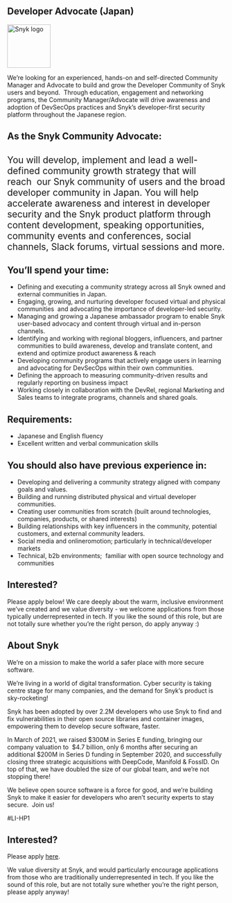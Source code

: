 Developer Advocate (Japan)
---

<img src="https://res.cloudinary.com/snyk/image/upload/v1537345894/press-kit/brand/logo-black.png" width="100" alt="Snyk logo" />

<p><span style="font-weight: 400;">We’re looking for an experienced, hands-on and self-directed Community Manager and Advocate to build and grow the Developer Community of Snyk users and beyond.&nbsp; Through education, engagement and networking programs, the Community Manager/Advocate will drive awareness and adoption of DevSecOps practices and Snyk’s developer-first security platform throughout the Japanese region.&nbsp;&nbsp;</span></p>
<h2><strong>As the Snyk Community Advocate:</strong></h2>
<h2><span style="font-weight: 400;">You will develop, implement and lead a well-defined community growth strategy that will reach&nbsp; our Snyk community of users and the broad developer community in Japan. You will help accelerate awareness and interest in developer security and the Snyk product platform through content development, speaking opportunities, community events and conferences, social channels, Slack forums, virtual sessions and more.</span></h2>
<h2><strong>You’ll spend your time:</strong></h2>
<ul>
<li style="font-weight: 400;"><span style="font-weight: 400;">Defining and executing a community strategy across all Snyk owned and external communities in Japan.</span></li>
<li style="font-weight: 400;"><span style="font-weight: 400;">Engaging, growing, and nurturing developer focused virtual and physical communities&nbsp; and advocating the importance of developer-led security.&nbsp;</span></li>
<li style="font-weight: 400;"><span style="font-weight: 400;">Managing and growing a Japanese ambassador program to enable Snyk user-based advocacy and content through virtual and in-person channels.</span></li>
<li style="font-weight: 400;"><span style="font-weight: 400;">Identifying and working with regional bloggers, influencers, and partner communities to build awareness, develop and translate content, and extend and optimize product awareness &amp; reach</span></li>
<li style="font-weight: 400;"><span style="font-weight: 400;">Developing community programs that actively engage users in learning and advocating for DevSecOps within their own communities.&nbsp;</span></li>
<li style="font-weight: 400;"><span style="font-weight: 400;">Defining the approach to measuring community-driven results and regularly reporting on business impact&nbsp;</span></li>
<li style="font-weight: 400;"><span style="font-weight: 400;">Working closely in collaboration with the DevRel, regional Marketing and Sales teams to integrate programs, channels and shared goals.</span></li>
</ul>
<h2><strong>Requirements:&nbsp;</strong></h2>
<ul>
<li style="font-weight: 400;"><span style="font-weight: 400;">Japanese and English fluency</span></li>
<li style="font-weight: 400;"><span style="font-weight: 400;">Excellent written and verbal communication skills</span></li>
</ul>
<h2><strong>You should also have previous experience in:</strong></h2>
<ul>
<li style="font-weight: 400;"><span style="font-weight: 400;">Developing and delivering a community strategy aligned with company goals and values.</span></li>
<li style="font-weight: 400;"><span style="font-weight: 400;">Building and running distributed physical and virtual developer communities.</span></li>
<li style="font-weight: 400;"><span style="font-weight: 400;">Creating user communities from scratch (built around technologies, companies, products, or shared interests)</span></li>
<li style="font-weight: 400;"><span style="font-weight: 400;">Building relationships with key influencers in the community, potential customers, and external community leaders.</span></li>
<li style="font-weight: 400;"><span style="font-weight: 400;">Social media and onlineromotion; particularly in technical/developer markets&nbsp;</span></li>
<li style="font-weight: 400;"><span style="font-weight: 400;"><span style="font-weight: 400;">Technical, b2b environments;&nbsp; familiar with open source technology and communities</span></span></li>
</ul>
<h2><strong>Interested?</strong></h2>
<p><span style="font-weight: 400;">Please apply below! We care deeply about the warm, inclusive environment we’ve created and we value diversity - we welcome applications from those typically underrepresented in tech. If you like the sound of this role, but are not totally sure whether you’re the right person, do apply anyway :)</span></p>
<h2><strong>About Snyk</strong></h2>
<p><span style="font-weight: 400;">We’re on a mission to make the world a safer place with more secure software.</span></p>
<p><span style="font-weight: 400;">We’re living in a world of digital transformation. Cyber security is taking centre stage for many companies, and the demand for Snyk’s product is sky-rocketing!&nbsp;&nbsp;</span></p>
<p><span style="font-weight: 400;">Snyk has been adopted by over 2.2M developers who use Snyk to find and fix vulnerabilities in their open source libraries and container images, empowering them to develop secure software, faster.</span></p>
<p><span style="font-weight: 400;">In March of 2021, we raised $300M in Series E funding, bringing our company valuation to&nbsp; $4.7 billion, only 6 months after securing an additional $200M in Series D funding in September 2020, and successfully closing three strategic acquisitions with DeepCode, Manifold &amp; FossID. On top of that, we have doubled the size of our global team, and we’re not stopping there!&nbsp;&nbsp;</span></p>
<p><span style="font-weight: 400;">We believe open source software is a force for good, and we’re building Snyk to make it easier for developers who aren’t security experts to stay secure.&nbsp; Join us!</span></p>
<p><span style="font-weight: 400;">#LI-HP1</span></p>

Interested?
---

Please apply [here](https://boards.greenhouse.io/snyk/jobs/5393169002#app).

We value diversity at Snyk, and would particularly encourage applications from those who are traditionally underrepresented in tech.
If you like the sound of this role, but are not totally sure whether you’re the right person, please apply anyway!

